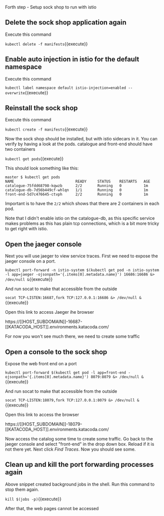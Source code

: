 Forth step - Setup sock shop to run with istio

## Delete the sock shop application again

Execute this command

`kubectl delete -f manifests`{{execute}}

## Enable auto injection in istio for the default namespace

Execute this command

`kubectl label namespace default istio-injection=enabled --overwrite`{{execute}}

## Reinstall the sock shop

Execute this command

`kubectl create -f manifests`{{execute}}

Now the sock shop should be installed, but with istio sidecars in it. 
You can verify by having a look at the pods. catalogue and front-end should have two containers

`kubectl get pods`{{execute}}

This should look something like this:

```
master $ kubectl get pods
NAME                            READY     STATUS    RESTARTS   AGE
catalogue-75fdd68798-kqwzb      2/2       Running   0          1m
catalogue-db-7d56b449cf-whlqn   1/1       Running   0          1m
front-end-5d7c476645-ctvph      2/2       Running   0          1m
```

Important is to have the `2/2` which shows that there are 2 containers in each pod.

Note that I didn't enable istio on the catalogue-db, as this specific service makes problems as this has plain
tcp connections, which is a bit more tricky to get right with istio. 

## Open the jaeger console

Next you will use jaeger to view service traces. First we need to expose the jaeger console on a port.

`kubectl port-forward -n istio-system $(kubectl get pod -n istio-system -l app=jaeger -ojsonpath='{.items[0].metadata.name}') 16686:16686 &> /dev/null &`{{execute}}

And run socat to make that accessible from the outside

`socat TCP-LISTEN:16687,fork TCP:127.0.0.1:16686 &> /dev/null &`{{execute}}

Open this link to access Jaeger ihe browser

https://[[HOST_SUBDOMAIN]]-16687-[[KATACODA_HOST]].environments.katacoda.com/

For now you won't see much there, we need to create some traffic

## Open a console to the sock shop

Expose the web front end on a port

`kubectl port-forward $(kubectl get pod -l app=front-end -ojsonpath='{.items[0].metadata.name}') 8079:8079 &> /dev/null &`{{execute}}

And run socat to make that accessible from the outside
 
`socat TCP-LISTEN:18079,fork TCP:127.0.0.1:8079 &> /dev/null &`{{execute}}

Open this link to access the browser

https://[[HOST_SUBDOMAIN]]-18079-[[KATACODA_HOST]].environments.katacoda.com/

Now access the catalog some time to create some traffic.
Go back to the jaeger console and select "front-end" in the drop down box. Reload if it is not there yet. Next click *Find Traces*. 
Now you should see some.

## Clean up and kill the port forwarding processes again

Above snippet created background jobs in the shell. 
Run this command to stop them again. 

`kill $(jobs -p)`{{execute}}

After that, the web pages cannot be accessed
